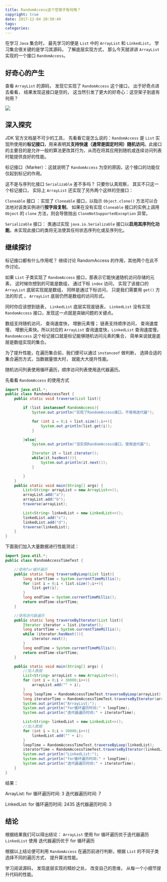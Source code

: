 ```yaml
---
title: RandomAccess这个空架子有何用？
copyright: true
date: 2017-12-04 20:50:49
tags:
categories:
---
```


在学习 `Java` 集合时， 最先学习的便是 `List` 中的 `ArrayList` 和 `LinkedList`， 学习集合很关键的是学习其源码， 了解底层实现方式， 那么今天就讲讲 `ArrayList` 实现的一个接口 `RandomAccess`。

<!-- more -->

## 好奇心的产生 ##

查看 `ArrayList` 的源码， 发现它实现了 `RandomAccess` 这个接口， 出于好奇点进去看看， 结果发现这接口是空的， 这当然引发了更大的好奇心：这空架子到底有何用？

![](https://i.imgur.com/0C0uSfJ.png)

## 深入探究 ##

JDK 官方文档是不可少的工具， 先看看它是怎么说的：`RandomAccess` 是 `List` 实现所使用的**标记接口**，用来表明其**支持快速（通常是固定时间）随机访问**。此接口的主要目的是允许一般的算法更改其行为，从而在将其应用到随机或连续访问列表时能提供良好的性能。

标记接口（Marker）：这就说明了 `RandomAccess` 为空的原因，这个接口的功能仅仅起到标记的作用。

这不是与序列化接口 `Serializable` 差不多吗？ 只要你认真观察， 其实不只这一个标记接口， 实际上 `ArrayList` 还实现了另外两个这样的空接口：

`Cloneable` 接口 ：实现了 `Cloneable` 接口，以指示 `Object.clone()` 方法可以合法地对该类实例进行**按字段复制**。 如果在没有实现 `Cloneable` 接口的实例上调用 `Object` 的 `clone` 方法，则会导致抛出 `CloneNotSupportedException` 异常。 

`Serializable` 接口： 类通过实现 `java.io.Serializable` 接口以**启用其序列化功能**。未实现此接口的类将无法使其任何状态序列化或反序列化。

## 继续探讨 ##

标记接口都有什么作用呢？ 继续讨论 RandomAccess 的作用，其他两个在此不作讨论。

如果 `List` 子类实现了 `RandomAccess` 接口，那表示它能快速随机访问存储的元素， 这时候你想到的可能是数组， 通过下标 `index` 访问， 实现了该接口的 `ArrayList` 底层实现就是数组， 同样是通过下标访问， 只是我们需要用 `get()` 方法的形式 ， `ArrayList` 底层仍然是数组的访问形式。

同时你应该想到链表， `LinkedList` 底层实现是链表， `LinkedList` 没有实现 `RandomAccess` 接口，发现这一点就是突破问题的关键点。

数组支持随机访问， 查询速度快， 增删元素慢； 链表支持顺序访问， 查询速度慢， 增删元素快。所以对应的 `ArrayList` 查询速度快，`LinkedList` 查询速度慢， `RandomAccess` 这个标记接口就是标记能够随机访问元素的集合， 简单来说就是底层是数组实现的集合。

为了提升性能，在遍历集合前，我们便可以通过 `instanceof`  做判断， 选择合适的集合遍历方式，当数据量很大时， 就能大大提升性能。

随机访问列表使用循环遍历，顺序访问列表使用迭代器遍历。

先看看 `RandomAccess` 的使用方式

```java
import java.util.*;
public class RandomAccessTest {
    public static void traverse(List list){

        if (list instanceof RandomAccess){
            System.out.println("实现了RandomAccess接口，不使用迭代器");

            for (int i = 0;i < list.size();i++){
                System.out.println(list.get(i));
            }

        }else{
            System.out.println("没实现RandomAccess接口，使用迭代器");

            Iterator it = list.iterator();
            while(it.hasNext()){
                System.out.println(it.next());
            }

        }
    }
    public static void main(String[] args) {
        List<String> arrayList = new ArrayList<>();
        arrayList.add("a");
        arrayList.add("b");
        traverse(arrayList);

        List<String> linkedList = new LinkedList<>();
        linkedList.add("c");
        linkedList.add("d");
        traverse(linkedList);
    }
}
```

下面我们加入大量数据进行性能测试：

```java
import java.util.*;
public class RandomAccessTimeTest {

    //使用for循环遍历
    public static long traverseByLoop(List list){
        long startTime = System.currentTimeMillis();
        for (int i = 0;i < list.size();i++){
            list.get(i);
        }
        long endTime = System.currentTimeMillis();
        return endTime-startTime;
    }

    //使用迭代器遍历
    public static long traverseByIterator(List list){
        Iterator iterator = list.iterator();
        long startTime = System.currentTimeMillis();
        while (iterator.hasNext()){
            iterator.next();
        }
        long endTime = System.currentTimeMillis();
        return endTime-startTime;
    }

    public static void main(String[] args) {
        //加入数据
        List<String> arrayList = new ArrayList<>();
        for (int i = 0;i < 30000;i++){
            arrayList.add("" + i);
        }
        long loopTime = RandomAccessTimeTest.traverseByLoop(arrayList);
        long iteratorTime = RandomAccessTimeTest.traverseByIterator(arrayList);
        System.out.println("ArrayList:");
        System.out.println("for循环遍历时间:" + loopTime);
        System.out.println("迭代器遍历时间:" + iteratorTime);

        List<String> linkedList = new LinkedList<>();
        //加入数据
        for (int i = 0;i < 30000;i++){
            linkedList.add("" + i);
        }
        loopTime = RandomAccessTimeTest.traverseByLoop(linkedList);
        iteratorTime = RandomAccessTimeTest.traverseByIterator(linkedList);
        System.out.println("LinkedList:");
        System.out.println("for循环遍历时间:" + loopTime);
        System.out.println("迭代器遍历时间:" + iteratorTime);
    }
}
```

结果：

ArrayList:
for 循环遍历时间: 3
迭代器遍历时间: 7

LinkedList:
for 循环遍历时间: 2435
迭代器遍历时间: 3

## 结论 ##

根据结果我们可以得出结论：
`ArrayList` 使用 for 循环遍历优于迭代器遍历
`LinkedList` 使用 迭代器遍历优于 for 循环遍历

根据以上结论便可利用 `RandomAccess` 在遍历前进行判断，根据 `List` 的不同子类选择不同的遍历方式， 提升算法性能。

学习阅读源码， 发现底层实现的精妙之处， 改变自己的思维， 从每一个小细节提升代码的性能。










